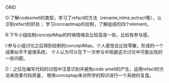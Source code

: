 ORID

O:了解codesmell的类型，学习了refact的方法（rename,inline,extract等），认识到refact的好处；
学习conceptmap的绘制，了解组成的四个element。

R:下午小组绘制conceptMap的时候情绪会比较高涨一些，比较有参与感。

I:参与小组讨论之后得到绘制的conceptMap，个人感觉会比较零散，形成的一个成果似乎不是很系统，
个人认为可以在下一次参与中规避这次讨论中可能出现的一些问题。

D：之后在编写代码的过程中注意识别并避免code smell的产生，运用refact的方法来改善代码质量，
使用conceptap来对所学的知识进行一个系统的复盘。